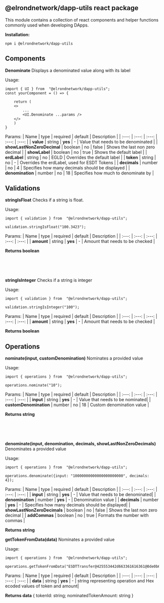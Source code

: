 
## @elrondnetwork/dapp-utils react package

This module contains a collection of react components and helper functions commonly used when developing DApps.

**Installation:**

    npm i @elrondnetwork/dapp-utils

## Components
**Denominate**
Displays a denominated value along with its label

Usage:

    import { UI } from  "@elrondnetwork/dapp-utils";
    const yourComponent = () => {
		
		return (
		<>
			...
			<UI.Denominate ...params />
		</>
		)
    }
Params:
| Name | type | required | default | Description |
| :---: | :---: | :---: | :---: | :---: |
| **value** | string | **yes** | - | Value that needs to be denominated |
| **showLastNonZeroDecimal** | boolean | no | false |  Shows the last non zero decimal |
| **showLabel** | boolean | no | true | Shows the default label |
| **erdLabel** | string | no | EGLD | Overrides the default label |
| **token** | string | no | - | Overrides the erdLabel, used for ESDT Tokens |
| **decimals** | number | no | 4 | Specifies how many decimals should be displayed |
| **denomination** | number | no | 18 | Specifies how much to denominate by |


## Validations
**stringIsFloat**
Checks if a string is float. 

Usage:

    import { validation } from  "@elrondnetwork/dapp-utils";
    
    validation.stringIsFloat("100.3423");
    
Params:
| Name | type | required | default | Description |
| :---: | :---: | :---: | :---: | :---: |
| **amount** | string | **yes** | - | Amount that needs to be checked |


**Returns boolean**

<br><br><br>

**stringIsInteger**
Checks if a string is integer

Usage:

    import { validation } from  "@elrondnetwork/dapp-utils";
    
    validation.stringIsInteger("100");
    
Params:
| Name | type | required | default | Description |
| :---: | :---: | :---: | :---: | :---: |
| **amount** | string | **yes** | - | Amount that needs to be checked |


**Returns boolean**


## Operations
**nominate(input, customDenomination)**
Nominates a provided value

Usage:

    import { operations } from  "@elrondnetwork/dapp-utils";
    
    operations.nominate("10");
    
Params:
| Name | type | required | default | Description |
| :---: | :---: | :---: | :---: | :---: |
| **input** | string  | **yes** | - | Value that needs to be nominated|
| **customDenomination** | number | no | 18 | Custom denomination value |


**Returns string**

<br><br><br>

**denominate(input, denomination, decimals, showLastNonZeroDecimals)**
Denominates a provided value

Usage:

    import { operations } from  "@elrondnetwork/dapp-utils";
    
    operations.denominate({input: "10000000000000000000000", decimals: 4});
    
Params:
| Name | type | required | default | Description |
| :---: | :---: | :---: | :---: | :---: |
| **input** | string  | **yes** | - | Value that needs to be denominated|
| **denomination** | number | **yes** | - | Denomination value |
| **decimals** | number | **yes** | - | Specifies how many decimals should be displayed|
| **showLastNonZeroDecimals** | boolean | no | false | Shows the last non zero decimal |
| **addCommas** | boolean | no | true | Formats the number with commas |



**Returns string**



**getTokenFromData(data)**
Nominates a provided value

Usage:

    import { operations } from  "@elrondnetwork/dapp-utils";
    
    operations.getTokenFromData("ESDTTransfer@425553442d663361616361@0de0b6b3a7640000");
    
Params:
| Name | type | required | default | Description |
| :---: | :---: | :---: | :---: | :---: |
| **data** | string  | **yes** | - | string representing operation and Hex ecoded values of token and amount|



**Returns data** {
tokenId: string;
nominatedTokenAmount: string
}

<br><br><br>

